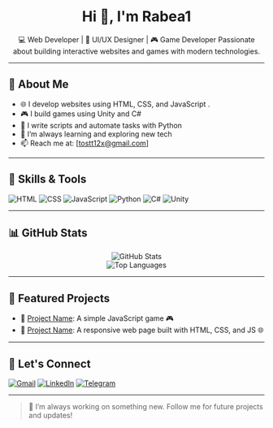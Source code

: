 <h1 align="center">Hi 👋, I'm Rabea1</h1>

<p align="center">
💻 Web Developer | 🎨 UI/UX Designer | 🎮 Game Developer  
Passionate about building interactive websites and games with modern technologies.
</p>

---

## 🧠 About Me

- 🌐 I develop websites using HTML, CSS, and JavaScript  .
- 🎮 I build games using Unity and C#  
- 🐍 I write scripts and automate tasks with Python  
- 🚀 I’m always learning and exploring new tech  
- 📫 Reach me at: [tostt12x@gmail.com]

---

## 🔧 Skills & Tools

![HTML](https://img.shields.io/badge/-HTML5-E34F26?style=flat&logo=html5&logoColor=white)
![CSS](https://img.shields.io/badge/-CSS3-1572B6?style=flat&logo=css3)
![JavaScript](https://img.shields.io/badge/-JavaScript-F7DF1E?style=flat&logo=javascript&logoColor=black)
![Python](https://img.shields.io/badge/-Python-3776AB?style=flat&logo=python&logoColor=white)
![C#](https://img.shields.io/badge/-C%23-239120?style=flat&logo=c-sharp&logoColor=white)
![Unity](https://img.shields.io/badge/-Unity-000000?style=flat&logo=unity)

---

## 📊 GitHub Stats

<p align="center">
  <img src="https://github-readme-stats.vercel.app/api?username=Rabea1&show_icons=true&theme=radical" alt="GitHub Stats" />
  <br/>
  <img src="https://github-readme-stats.vercel.app/api/top-langs/?username=Rabea1&layout=compact&theme=radical" alt="Top Languages" />
</p>

---

## 🧩 Featured Projects

- 🔹 [Project Name](#): A simple JavaScript game 🎮  
- 🔹 [Project Name](#): A responsive web page built with HTML, CSS, and JS 🌐  

---

## 🤝 Let's Connect

[![Gmail](https://img.shields.io/badge/Gmail-D14836?style=flat&logo=gmail&logoColor=white)](mailto:your-email@gmail.com)
[![LinkedIn](https://img.shields.io/badge/LinkedIn-0A66C2?style=flat&logo=linkedin&logoColor=white)](https://linkedin.com/)
[![Telegram](https://img.shields.io/badge/Telegram-2CA5E0?style=flat&logo=telegram&logoColor=white)](https://t.me/your_username)

---

> 🌟 I’m always working on something new. Follow me for future projects and updates!
